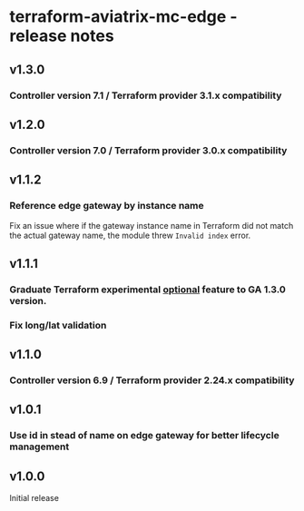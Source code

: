 # terraform-aviatrix-mc-edge - release notes

## v1.3.0

### Controller version 7.1 / Terraform provider 3.1.x compatibility

## v1.2.0

### Controller version 7.0 / Terraform provider 3.0.x compatibility

## v1.1.2

### Reference edge gateway by instance name
Fix an issue where if the gateway instance name in Terraform did not match the actual gateway name, the module threw `Invalid index` error.

## v1.1.1

### Graduate Terraform experimental [optional](https://www.terraform.io/language/expressions/type-constraints#optional-object-type-attributes) feature to GA 1.3.0 version.

### Fix long/lat validation

## v1.1.0

### Controller version 6.9 / Terraform provider 2.24.x compatibility

## v1.0.1

### Use id in stead of name on edge gateway for better lifecycle management

## v1.0.0
Initial release